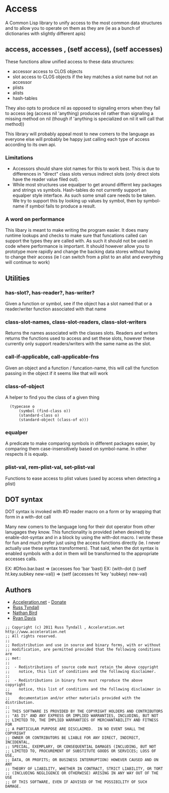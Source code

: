 # Access

A Common Lisp library to unify access to the most common data
structures and to allow you to operate on them as they are (ie as a
bunch of dictionaries with slightly different apis)

## access, accesses , (setf access), (setf accesses)

These functions allow unified access to these data structures:

 * accessor access to CLOS objects
 * slot access to CLOS objects if the key matches a slot name but not
   an accessor
 * plists
 * alists
 * hash-tables

They also opts to produce nil as opposed to signaling errors when they
fail to access (eg (access nil 'anything) produces nil rather than
signaling a missing method on nil (though if 'anything is specialized
on nil it will call that method))

This library will probably appeal most to new comers to the language
as everyone else will probably be happy just calling each type of
access according to its own api.

### Limitations

 * Accessors should share slot names for this to work best.  This is
   due to differences in "direct" class slots versus indirect slots
   (only direct slots have the reader value filed out).
 * While most structures use equalper to get around differnt key
   packages and strings vs symbols.  Hash-tables do not currently
   support an equalper style interface.  As such some small care needs
   to be taken.  We try to support this by looking up values by
   symbol, then by symbol-name if symbol fails to produce a result.

### A word on performance

This libary is meant to make writing the program easier.  It does many
runtime lookups and checks to make sure that funcations called can
support the types they are called with.  As such it should not be used
in code where performance is important. It should however allow you to
prototype more rapidly and change the backing data stores without
having to change their access (ie I can switch from a plist to an
alist and everything will continue to work)

## Utilities

### has-slot?, has-reader?, has-writer?

Given a function or symbol, see if the object has a slot named that or
a reader/writer function associated with that name

### class-slot-names, class-slot-readers, class-slot-writers 

Returns the names associated with the classes slots.  Readers and
writers returns the functions used to access and set these slots,
however these currently only support readers/writers with the same
name as the slot.

### call-if-applicable, call-applicable-fns
Given an object and a function / funcation-name, this will call the
function passing in the object if it seems like that will work



### class-of-object 
A helper to find you the class of a given thing

```
  (typecase o
      (symbol (find-class o))
      (standard-class o)
      (standard-object (class-of o)))
```

### equalper

A predicate to make comparing symbols in different packages easier, by
comparing them case-insensitively based on symbol-name.  In other
respects it is equalp.

### plist-val, rem-plist-val, set-plist-val

Functions to ease access to plist values (used by access when
detecting a plist)



## DOT syntax

DOT syntax is invoked with #D reader macro on a form or by wrapping
that form in a with-dot call

Many new comers to the language long for their dot operator from other
lanugages they know.  This functionality is provided (when desired) by
enable-dot-syntax and in a block by using the with-dot macro.  I wrote
these for fun and much prefer just using the access functions directly
(ie. I never actually use these syntax transformers).  That said, when
the dot syntax is enabled symbols with a dot in them will be
transformed to the appropriate accesses calls.


  EX: #Dfoo.bar.bast => (accesses foo 'bar 'bast)
  EX: (with-dot () (setf ht.key.subkey new-val)) => (setf (accesses ht 'key 'subkey) new-val)

## Authors

 * [Acceleration.net](http://www.acceleration.net/) - [Donate](http://www.acceleration.net/programming/donate-to-acceleration-net/)
  * [Russ Tyndall](http://russ.unwashedmeme.com/blog)
  * [Nathan Bird](http://the.unwashedmeme.com/blog)
  * [Ryan Davis](http://ryepup.unwashedmeme.com/blog)

```
;; Copyright (c) 2011 Russ Tyndall , Acceleration.net http://www.acceleration.net
;; All rights reserved.
;;
;; Redistribution and use in source and binary forms, with or without
;; modification, are permitted provided that the following conditions are
;; met:
;;
;;  - Redistributions of source code must retain the above copyright
;;    notice, this list of conditions and the following disclaimer.
;;
;;  - Redistributions in binary form must reproduce the above copyright
;;    notice, this list of conditions and the following disclaimer in the
;;    documentation and/or other materials provided with the distribution.
;;
;; THIS SOFTWARE IS PROVIDED BY THE COPYRIGHT HOLDERS AND CONTRIBUTORS
;; "AS IS" AND ANY EXPRESS OR IMPLIED WARRANTIES, INCLUDING, BUT NOT
;; LIMITED TO, THE IMPLIED WARRANTIES OF MERCHANTABILITY AND FITNESS FOR
;; A PARTICULAR PURPOSE ARE DISCLAIMED.  IN NO EVENT SHALL THE COPYRIGHT
;; OWNER OR CONTRIBUTORS BE LIABLE FOR ANY DIRECT, INDIRECT, INCIDENTAL,
;; SPECIAL, EXEMPLARY, OR CONSEQUENTIAL DAMAGES (INCLUDING, BUT NOT
;; LIMITED TO, PROCUREMENT OF SUBSTITUTE GOODS OR SERVICES; LOSS OF USE,
;; DATA, OR PROFITS; OR BUSINESS INTERRUPTION) HOWEVER CAUSED AND ON ANY
;; THEORY OF LIABILITY, WHETHER IN CONTRACT, STRICT LIABILITY, OR TORT
;; (INCLUDING NEGLIGENCE OR OTHERWISE) ARISING IN ANY WAY OUT OF THE USE
;; OF THIS SOFTWARE, EVEN IF ADVISED OF THE POSSIBILITY OF SUCH DAMAGE.
```





